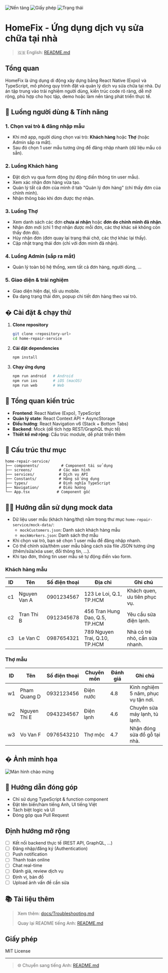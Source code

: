 
![Nền tảng](https://img.shields.io/badge/platform-React%20Native-blue)
![Giấy phép](https://img.shields.io/badge/license-MIT-green)
![Trạng thái](https://img.shields.io/badge/status-beta-orange)

# HomeFix - Ứng dụng dịch vụ sửa chữa tại nhà

> 🇬🇧 English: [README.md](./README.md)

## Tổng quan
HomeFix là ứng dụng di động xây dựng bằng React Native (Expo) và TypeScript, mô phỏng quy trình đặt và quản lý dịch vụ sửa chữa tại nhà. Dự án tập trung vào trải nghiệm người dùng, kiến trúc code rõ ràng, dễ mở rộng, phù hợp cho học tập, demo hoặc làm nền tảng phát triển thực tế.

## 🔑 Luồng người dùng & Tính năng

### 1. Chọn vai trò & đăng nhập mẫu
- Khi mở app, người dùng chọn vai trò: **Khách hàng** hoặc **Thợ** (hoặc Admin sắp ra mắt).
- Sau đó chọn 1 user mẫu tương ứng để đăng nhập nhanh (dữ liệu mẫu có sẵn).

### 2. Luồng Khách hàng
- Đặt dịch vụ qua form động (tự động điền thông tin user mẫu).
- Xem xác nhận đơn hàng vừa tạo.
- Quản lý tất cả đơn của mình ở tab "Quản lý đơn hàng" (chỉ thấy đơn của chính mình).
- Nhận thông báo khi đơn được thợ nhận.

### 3. Luồng Thợ
- Xem danh sách các đơn **chưa ai nhận** hoặc **đơn do chính mình đã nhận**.
- Nhận đơn mới (chỉ 1 thợ nhận được mỗi đơn, các thợ khác sẽ không còn thấy đơn đó).
- Hủy nhận đơn (đơn quay lại trạng thái chờ, các thợ khác lại thấy).
- Cập nhật trạng thái đơn (chỉ với đơn mình đã nhận).

### 4. Luồng Admin (sắp ra mắt)
- Quản lý toàn bộ hệ thống, xem tất cả đơn hàng, người dùng, ...

### 5. Giao diện & trải nghiệm
- Giao diện hiện đại, tối ưu mobile.
- Đa dạng trạng thái đơn, popup chi tiết đơn hàng theo vai trò.

## � Cài đặt & chạy thử

1. **Clone repository**
   ```bash
   git clone <repository-url>
   cd home-repair-service
   ```
2. **Cài đặt dependencies**
   ```bash
   npm install
   ```
3. **Chạy ứng dụng**
   ```bash
   npm run android   # Android
   npm run ios       # iOS (macOS)
   npm run web       # Web
   ```

## 🧱 Tổng quan kiến trúc

- **Frontend**: React Native (Expo), TypeScript
- **Quản lý state**: React Context API + AsyncStorage
- **Điều hướng**: React Navigation v6 (Stack + Bottom Tabs)
- **Backend**: Mock (dễ tích hợp REST/GraphQL thực tế)
- **Thiết kế mở rộng**: Cấu trúc module, dễ phát triển thêm

## 📂 Cấu trúc thư mục

```
home-repair-service/
├── components/          # Component tái sử dụng
├── screens/            # Các màn hình
├── services/           # Dịch vụ API
├── Constants/          # Hằng số ứng dụng
├── types/              # Định nghĩa TypeScript
├── Navigation/         # Điều hướng
└── App.tsx            # Component gốc
```

## 🧑‍💻 Hướng dẫn sử dụng mock data

- Dữ liệu user mẫu (khách hàng/thợ) nằm trong thư mục `home-repair-service/mock-data/`:
  - `mockCustomers.json`: Danh sách khách hàng mẫu
  - `mockWorkers.json`: Danh sách thợ mẫu
- Khi chọn vai trò, bạn sẽ chọn 1 user mẫu để đăng nhập nhanh.
- Có thể chỉnh sửa/thêm user mẫu bằng cách sửa file JSON tương ứng (thêm/sửa/xóa user, đổi thông tin, ...).
- Khi tạo đơn, thông tin user mẫu sẽ tự động điền vào form.

### Khách hàng mẫu

| ID  | Tên            | Số điện thoại | Địa chỉ                        | Ghi chú                      |
|-----|----------------|---------------|-------------------------------|------------------------------|
| c1  | Nguyen Van A   | 0901234567    | 123 Le Loi, Q.1, TP.HCM       | Khách quen, ưu tiên phục vụ. |
| c2  | Tran Thi B     | 0912345678    | 456 Tran Hung Dao, Q.5, TP.HCM| Yêu cầu sửa điện lạnh.       |
| c3  | Le Van C       | 0987654321    | 789 Nguyen Trai, Q.10, TP.HCM | Nhà có trẻ nhỏ, cần sửa nhanh.|

### Thợ mẫu

| ID  | Tên            | Số điện thoại | Chuyên môn   | Đánh giá | Ghi chú                        |
|-----|----------------|---------------|--------------|----------|-------------------------------|
| w1  | Pham Quang D   | 0932123456    | Điện nước    | 4.8      | Kinh nghiệm 5 năm, phục vụ tận nơi. |
| w2  | Nguyen Thi E   | 0943234567    | Điện lạnh    | 4.6      | Chuyên sửa máy lạnh, tủ lạnh.      |
| w3  | Vo Van F       | 0976543210    | Thợ mộc      | 4.7      | Nhận đóng sửa đồ gỗ tại nhà.       |

## � Ảnh minh họa

![Màn hình chào mừng](./App%20Welcome.jpg)

<!-- Thêm các ảnh chụp màn hình khác nếu có -->

## 🤝 Hướng dẫn đóng góp

- Chỉ sử dụng TypeScript & function component
- Đặt tên biến/hàm tiếng Anh, UI tiếng Việt
- Tách biệt logic và UI
- Đóng góp qua Pull Request

## Định hướng mở rộng

- [ ] Kết nối backend thực tế (REST API, GraphQL, ...)
- [ ] Đăng nhập/đăng ký (Authentication)
- [ ] Push notification
- [ ] Thanh toán online
- [ ] Chat real-time
- [ ] Đánh giá, review dịch vụ
- [ ] Định vị, bản đồ
- [ ] Upload ảnh vấn đề cần sửa

## 📚 Tài liệu thêm

> Xem thêm: [docs/Troubleshooting.md](./docs/Troubleshooting.md)
> 
> Quay lại README tiếng Anh: [README.md](./README.md)

## Giấy phép

MIT License

---

> 🌐 Chuyển sang tiếng Anh: [README.md](./README.md)
